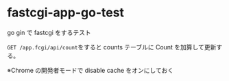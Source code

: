 # fastcgi-app-go-test

go gin で fastcgi をするテスト

`GET /app.fcgi/api/count`をすると counts テーブルに Count を加算して更新する。

※Chrome の開発者モードで disable cache をオンにしておく
